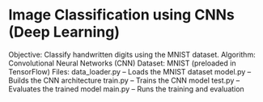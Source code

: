 # Image Classification using CNNs (Deep Learning)
Objective: Classify handwritten digits using the MNIST dataset.
Algorithm: Convolutional Neural Networks (CNN)
Dataset: MNIST (preloaded in TensorFlow)
Files:
data_loader.py – Loads the MNIST dataset
model.py – Builds the CNN architecture
train.py – Trains the CNN model
test.py – Evaluates the trained model
main.py – Runs the training and evaluation